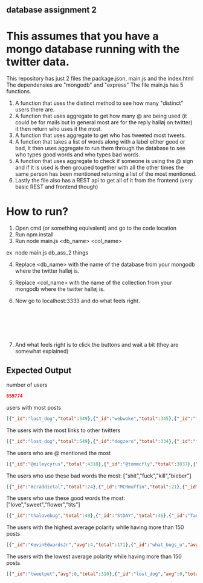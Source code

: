 ## database assignment 2
# This assumes that you have a mongo database running with the twitter data.

This repository has just 2 files the package.json, main.js and the index.html
The dependensies are "mongodb" and "express"
The file main.js has 5 functions.
1. A function that uses the distinct method to see how many "distinct" users there are.
2. A function that uses aggregate to get how many @ are being used (it could be for mails but in general most are for the reply halløj on twitter)
it then return who uses it the most.
3. A function that uses aggregate to get who has tweeted most tweets.
4. A function that takes a list of words  along with a label either good or bad, it then uses aggregate to run them through the database to see who types good words and who types bad words.
5. A function that uses aggregate to check if someone is using the @ sign and if it is used is then grouped together with all the other times the same person has been mentioned returning a list of the most mentioned.
6. Lastly the file also has a REST api to get all of it from the frontend (very basic REST and frontend though)

# How to run?
1. Open cmd (or something equivalent) and go to the code location
2. Run npm install
3. Run node main.js <db_name> <col_name> 

ex. node main.js db_ass_2 things

4. Replace <db_name> with the name of the database from your mongodb where the twitter halløj is.
5. Replace <col_name> with the name of the collection from your mongodb where the twitter halløj is.    
6. Now go to localhost:3333 and do what feels right.
<br><br><br><br><br><br>


7. And what feels right is to click the buttons and wait a bit  (they are somewhat explained)

## Expected Output
number of users
```json
659774
   ```
   users with most posts
   ```json
[{"_id":"lost_dog","total":549},{"_id":"webwoke","total":345},{"_id":"tweetpet","total":310},{"_id":"SallytheShizzle","total":281},{"_id":"VioletsCRUK","total":279},{"_id":"mcraddictal","total":276},{"_id":"tsarnick","total":248},{"_id":"what_bugs_u","total":246},{"_id":"Karen230683","total":238},{"_id":"DarkPiano","total":236}]
   ```
   The users with the most links to other twitters
   ```json
[{"_id":"lost_dog","total":549},{"_id":"dogzero","total":334},{"_id":"tweetpet","total":310},{"_id":"VioletsCRUK","total":296},{"_id":"tsarnick","total":258},{"_id":"SongoftheOss","total":257},{"_id":"what_bugs_u","total":246},{"_id":"Karen230683","total":244},{"_id":"keza34","total":239},{"_id":"SallytheShizzle","total":234}]
   ```
   The users who are @ mentioned the most
   ```json
[{"_id":"@mileycyrus","total":4310},{"_id":"@tommcfly","total":3837},{"_id":"@ddlovato","total":3349},{"_id":"@Jonasbrothers","total":1263},{"_id":"@DavidArchie","total":1222},{"_id":"@jordanknight","total":1105},{"_id":"@DonnieWahlberg","total":1085},{"_id":"@JonathanRKnight","total":1053},{"_id":"@mitchelmusso","total":1038},{"_id":"@taylorswift13","total":973}]
   ```
   The users who use these bad words the most: ["shit","fuck","kill","bieber"]
   ```json
[{"_id":"mcraddictal","total":24},{"_id":"MCRmuffin","total":21},{"_id":"x33ieroNINJA","total":17},{"_id":"She_shines92","total":16},{"_id":"CC_Cassin","total":15},{"_id":"tsarnick","total":15},{"_id":"risha_","total":14},{"_id":"misskatiemarie","total":12},{"_id":"Spidersamm","total":12},{"_id":"SallytheShizzle","total":11}]
   ```
   The users who use these good words the most: ["love","sweet","flower","tits"]
   ```json
[{"_id":"thalovebug","total":48},{"_id":"StDAY","total":46},{"_id":"TaqiyyaLuvLa","total":24},{"_id":"_shannon1234","total":22},{"_id":"ShesElectric_","total":22},{"_id":"JasmineBarton","total":20},{"_id":"stuckinlalaland","total":20},{"_id":"VioletsCRUK","total":19},{"_id":"jonas_twilight3","total":19},{"_id":"GodFirst08","total":17}]
   ```
The users with the highest average polarity while having more than 150 posts
```json
[{"_id":"KevinEdwardsJr","avg":4,"total":171},{"_id":"what_bugs_u","avg":4,"total":246},{"_id":"DarkPiano","avg":3.9152542372881354,"total":236},{"_id":"Scyranth","avg":3.9036144578313254,"total":166},{"_id":"keza34","avg":3.853881278538813,"total":219},{"_id":"shanajaca","avg":3.8309859154929575,"total":213},{"_id":"cookiemonster82","avg":3.7,"total":160},{"_id":"shellrawlins","avg":3.6729559748427674,"total":159},{"_id":"maynaseric","avg":3.6729559748427674,"total":159},{"_id":"TraceyHewins","avg":3.6587677725118484,"total":211}]
   ```
   The users with the lowest average polarity while having more than 150 posts
   ```json
[{"_id":"tweetpet","avg":0,"total":310},{"_id":"lost_dog","avg":0,"total":549},{"_id":"wowlew","avg":0.03773584905660377,"total":212},{"_id":"mrs_mcsupergirl","avg":0.8860759493670886,"total":158},{"_id":"webwoke","avg":0.9391304347826087,"total":345},{"_id":"mcraddictal","avg":0.9565217391304348,"total":276},{"_id":"_magic8ball","avg":1.1216931216931216,"total":189},{"_id":"Dogbook","avg":1.2291666666666667,"total":192},{"_id":"JBnVFCLover786","avg":1.3006134969325154,"total":163},{"_id":"MiDesfileNegro","avg":1.310734463276836,"total":177}]
   ```
   
   
